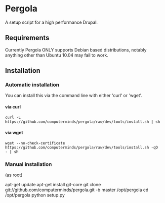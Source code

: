 Pergola
=======

A setup script for a high performance Drupal.

Requirements
------------

Currently Pergola ONLY supports Debian based distributions, notably anything 
other than Ubuntu 10.04 may fail to work.

Installation
------------

### Automatic installation

You can install this via the command line with either 'curl' or 'wget'.

#### via curl

    curl -L https://github.com/computerminds/pergola/raw/dev/tools/install.sh | sh

#### via wget

    wget --no-check-certificate https://github.com/computerminds/pergola/raw/dev/tools/install.sh -qO - | sh

### Manual installation

(as root)

apt-get update
apt-get install git-core
git clone git://github.com/computerminds/pergola.git -b master /opt/pergola
cd /opt/pergola
python setup.py
